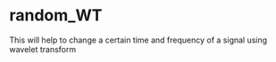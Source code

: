 # random_WT
This will help to change a certain time and frequency of a signal using wavelet transform

